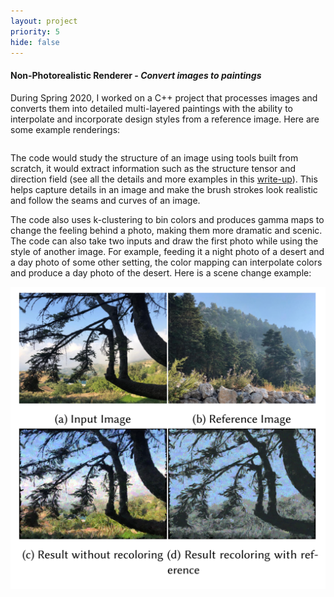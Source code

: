 ```yaml
---
layout: project
priority: 5
hide: false
---
```

#### Non-Photorealistic Renderer - _Convert images to paintings_

During Spring 2020, I worked on a C++ project that processes images and converts them
into detailed multi-layered paintings with the ability to interpolate and incorporate
design styles from a reference image. Here are some example renderings:

<div>
<table id="nprtable">
<tbody>
<tr hidden>
<td>
<img src="https://raw.githubusercontent.com/tareqdandachi/Non-Photorealistic-Renderer/main/Input/unsplash_photos/unsplash_5.png"  alt="1" width="100%" loading="lazy"></td>

<td><img src="https://raw.githubusercontent.com/tareqdandachi/Non-Photorealistic-Renderer/main/Output/unsplash_5_gamma.png" alt="2" width="100%" loading="lazy"></td>
</tr>
<tr hidden>
<td> <img src="https://raw.githubusercontent.com/tareqdandachi/Non-Photorealistic-Renderer/main/Input/unsplash_photos/unsplash_6.png"  alt="1" width="100%" loading="lazy"></td>

<td><img src="https://raw.githubusercontent.com/tareqdandachi/Non-Photorealistic-Renderer/main/Output/unsplash_6_gamma.png" alt="2" width="100%" loading="lazy"></td>
</tr>
<tr hidden>
<td> <img src="https://raw.githubusercontent.com/tareqdandachi/Non-Photorealistic-Renderer/main/Input/unsplash_photos/unsplash_7.png"  alt="1" width="100%" loading="lazy"></td>

<td><img src="https://raw.githubusercontent.com/tareqdandachi/Non-Photorealistic-Renderer/main/Output/unsplash_7_gamma.png" alt="2" width="100%" loading="lazy"></td>
</tr>
<tr hidden>
<td> <img src="https://raw.githubusercontent.com/tareqdandachi/Non-Photorealistic-Renderer/main/Input/unsplash_photos/unsplash_3.png"  alt="1" width="100%" loading="lazy"></td>

<td><img src="https://raw.githubusercontent.com/tareqdandachi/Non-Photorealistic-Renderer/main/Output/unsplash_3_gamma.png" alt="2" width="100%" loading="lazy"></td>
</tr>
<tr hidden>
<td> <img src="https://raw.githubusercontent.com/tareqdandachi/Non-Photorealistic-Renderer/main/Input/unsplash_photos/unsplash_1.png"  alt="1" width="100%" loading="lazy"></td>

<td><img src="https://raw.githubusercontent.com/tareqdandachi/Non-Photorealistic-Renderer/main/Output/unsplash_1_gamma.png" alt="2" width="100%" loading="lazy"></td>
</tr>
</tbody>
</table>
</div>

The code would study the structure of an image using tools built from scratch, it would
extract information such as the structure tensor and direction field (see all the details
and more examples in this [write-up](
  https://drive.google.com/file/d/1x5Y84A4EAHg7Zd1aBR3Q-ojyGOiilACJ/view
)).
This helps capture details in an image and make the brush strokes look realistic and
follow the seams and curves of an image.

The code also uses k-clustering to bin colors and produces gamma maps to change the feeling
behind a photo, making them more dramatic and scenic. The code can also take two inputs
and draw the first photo while using the style of another image. For example, feeding it a
night photo of a desert and a day photo of some other setting, the color mapping can interpolate
colors and produce a day photo of the desert. Here is a scene change example:

<img src="resources/npr_reference.png" class="innerphoto"/>
